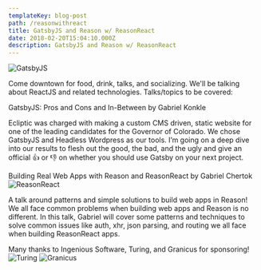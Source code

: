 ```yaml
---
templateKey: blog-post
path: /reasonwithreact
title: GatsbyJS and Reason w/ ReasonReact
date: 2018-02-20T15:04:10.000Z
description: GatsbyJS and Reason w/ ReasonReact
---
```

![GatsbyJS](https://blog.strapi.io/content/images/2018/01/34450329-a494355a-ed06-11e7-9d0a-30aefeb2fd57.jpg)

Come downtown for food, drink, talks, and socializing. We'll be talking about ReactJS and related technologies. Talks/topics to be covered:

GatsbyJS: Pros and Cons and In-Between by Gabriel Konkle

Ecliptic was charged with making a custom CMS driven, static website for one of the leading candidates for the Governor of Colorado. We chose GatsbyJS and Headless Wordpress as our tools. I’m going on a deep dive into our results to flesh out the good, the bad, and the ugly and give an official 👍 or 👎 on whether you should use Gatsby on your next project.

Building Real Web Apps with Reason and ReasonReact by Gabriel Chertok
![ReasonReact](https://pic1.zhimg.com/v2-bb0361ed31453a42bcd713f6822dc568_r.jpg)

A talk around patterns and simple solutions to build web apps in Reason! We all face common problems when building web apps and Reason is no different. In this talk, Gabriel will cover some patterns and techniques to solve common issues like auth, xhr, json parsing, and routing we all face when building ReasonReact apps.

Many thanks to Ingenious Software, Turing, and Granicus for sponsoring!
![Turing](http://usascholarships.com/wp-content/uploads/2015/07/turning.jpg)
![Granicus](https://pbs.twimg.com/profile_images/839580655478460416/b_bsq3KF_400x400.jpg)